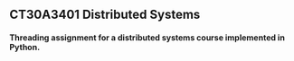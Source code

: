 ## CT30A3401 Distributed Systems

#### Threading assignment for a distributed systems course implemented in Python. 
